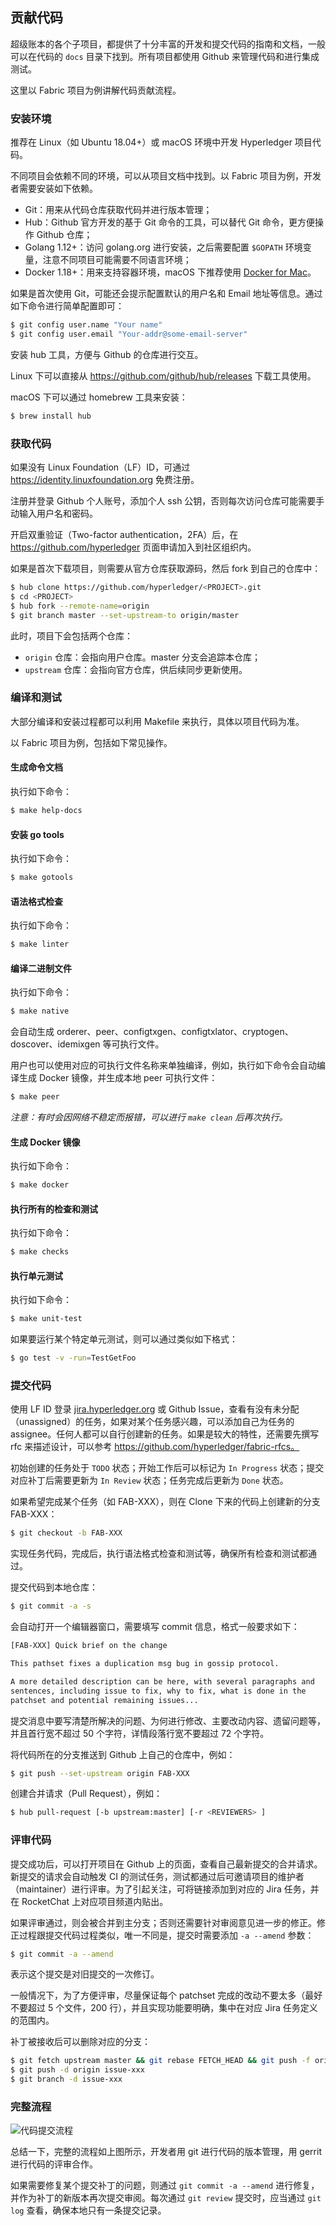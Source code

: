 ## 贡献代码

超级账本的各个子项目，都提供了十分丰富的开发和提交代码的指南和文档，一般可以在代码的 `docs` 目录下找到。所有项目都使用 Github 来管理代码和进行集成测试。

这里以 Fabric 项目为例讲解代码贡献流程。

### 安装环境

推荐在 Linux（如 Ubuntu 18.04+）或 macOS 环境中开发 Hyperledger 项目代码。

不同项目会依赖不同的环境，可以从项目文档中找到。以 Fabric 项目为例，开发者需要安装如下依赖。

* Git：用来从代码仓库获取代码并进行版本管理；
* Hub：Github 官方开发的基于 Git 命令的工具，可以替代 Git 命令，更方便操作 Github 仓库；
* Golang 1.12+：访问 golang.org 进行安装，之后需要配置 `$GOPATH` 环境变量，注意不同项目可能需要不同语言环境；
* Docker 1.18+：用来支持容器环境，macOS 下推荐使用 [Docker for Mac](https://docs.docker.com/docker-for-mac)。

如果是首次使用 Git，可能还会提示配置默认的用户名和 Email 地址等信息。通过如下命令进行简单配置即可：

```bash
$ git config user.name "Your name"
$ git config user.email "Your-addr@some-email-server"
```

安装 hub 工具，方便与 Github 的仓库进行交互。

Linux 下可以直接从 https://github.com/github/hub/releases 下载工具使用。

macOS 下可以通过 homebrew 工具来安装：

```bash
$ brew install hub
```

### 获取代码

如果没有 Linux Foundation（LF）ID，可通过 https://identity.linuxfoundation.org 免费注册。

注册并登录 Github 个人账号，添加个人 ssh 公钥，否则每次访问仓库可能需要手动输入用户名和密码。

开启双重验证（Two-factor authentication，2FA）后，在 https://github.com/hyperledger 页面申请加入到社区组织内。

如果是首次下载项目，则需要从官方仓库获取源码，然后 fork 到自己的仓库中：

```sh
$ hub clone https://github.com/hyperledger/<PROJECT>.git
$ cd <PROJECT>
$ hub fork --remote-name=origin
$ git branch master --set-upstream-to origin/master
```

此时，项目下会包括两个仓库：

* `origin` 仓库：会指向用户仓库。master 分支会追踪本仓库；
* `upstream` 仓库：会指向官方仓库，供后续同步更新使用。

### 编译和测试

大部分编译和安装过程都可以利用 Makefile 来执行，具体以项目代码为准。

以 Fabric 项目为例，包括如下常见操作。

#### 生成命令文档
执行如下命令：

```sh
$ make help-docs
```

#### 安装 go tools
执行如下命令：

```sh
$ make gotools
```

#### 语法格式检查

执行如下命令：

```sh
$ make linter
```

#### 编译二进制文件

执行如下命令：

```sh
$ make native
```

会自动生成 orderer、peer、configtxgen、configtxlator、cryptogen、doscover、idemixgen 等可执行文件。

用户也可以使用对应的可执行文件名称来单独编译，例如，执行如下命令会自动编译生成 Docker 镜像，并生成本地 peer 可执行文件：

```sh
$ make peer
```

*注意：有时会因网络不稳定而报错，可以进行 `make clean` 后再次执行。*

#### 生成 Docker 镜像
执行如下命令：

```sh
$ make docker
```

#### 执行所有的检查和测试
执行如下命令：

```sh
$ make checks
```

#### 执行单元测试

执行如下命令： 

```sh
$ make unit-test
```

如果要运行某个特定单元测试，则可以通过类似如下格式：

```sh
$ go test -v -run=TestGetFoo
```

### 提交代码

使用 LF ID 登录 [jira.hyperledger.org](http://jira.hyperledger.org) 或 Github Issue，查看有没有未分配（unassigned）的任务，如果对某个任务感兴趣，可以添加自己为任务的 assignee。任何人都可以自行创建新的任务。如果是较大的特性，还需要先撰写 rfc 来描述设计，可以参考 https://github.com/hyperledger/fabric-rfcs。

初始创建的任务处于 `TODO` 状态；开始工作后可以标记为 `In Progress` 状态；提交对应补丁后需要更新为 `In Review` 状态；任务完成后更新为 `Done` 状态。

如果希望完成某个任务（如 FAB-XXX），则在 Clone 下来的代码上创建新的分支 FAB-XXX：

```sh
$ git checkout -b FAB-XXX
```

实现任务代码，完成后，执行语法格式检查和测试等，确保所有检查和测试都通过。

提交代码到本地仓库：

```sh
$ git commit -a -s
```

会自动打开一个编辑器窗口，需要填写 commit 信息，格式一般要求如下：

```bash
[FAB-XXX] Quick brief on the change

This pathset fixes a duplication msg bug in gossip protocol.

A more detailed description can be here, with several paragraphs and 
sentences, including issue to fix, why to fix, what is done in the 
patchset and potential remaining issues...
```

提交消息中要写清楚所解决的问题、为何进行修改、主要改动内容、遗留问题等，并且首行宽不超过 50 个字符，详情段落行宽不要超过 72 个字符。

将代码所在的分支推送到 Github 上自己的仓库中，例如：

```bash
$ git push --set-upstream origin FAB-XXX
```

创建合并请求（Pull Request），例如：

```bash
$ hub pull-request [-b upstream:master] [-r <REVIEWERS> ]
```

### 评审代码

提交成功后，可以打开项目在 Github 上的页面，查看自己最新提交的合并请求。新提交的请求会自动触发 CI 的测试任务，测试都通过后可邀请项目的维护者（maintainer）进行评审。为了引起关注，可将链接添加到对应的 Jira 任务，并在 RocketChat 上对应项目频道内贴出。

如果评审通过，则会被合并到主分支；否则还需要针对审阅意见进一步的修正。修正过程跟提交代码过程类似，唯一不同是，提交时需要添加 `-a --amend` 参数：

```sh
$ git commit -a --amend
```

表示这个提交是对旧提交的一次修订。

一般情况下，为了方便评审，尽量保证每个 patchset 完成的改动不要太多（最好不要超过 5 个文件，200 行），并且实现功能要明确，集中在对应 Jira 任务定义的范围内。

补丁被接收后可以删除对应的分支：

```bash
$ git fetch upstream master && git rebase FETCH_HEAD && git push -f origin
$ git push -d origin issue-xxx
$ git branch -d issue-xxx
```

### 完整流程

![代码提交流程](_images/patchset-lifecycle.png)

总结一下，完整的流程如上图所示，开发者用 git 进行代码的版本管理，用 gerrit 进行代码的评审合作。

如果需要修复某个提交补丁的问题，则通过 `git commit -a --amend` 进行修复，并作为补丁的新版本再次提交审阅。每次通过 `git review` 提交时，应当通过 `git log` 查看，确保本地只有一条提交记录。

